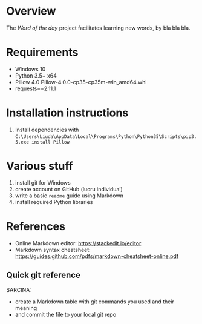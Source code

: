 # Overview

The *Word of the day* project facilitates learning new words, by bla bla bla.


# Requirements

* Windows 10
* Python 3.5+ x64
* Pillow 4.0 Pillow-4.0.0-cp35-cp35m-win_amd64.whl
* requests==2.11.1

# Installation instructions

1. Install dependencies with `C:\Users\Liuda\AppData\Local\Programs\Python\Python35\Scripts\pip3.5.exe install Pillow`




# Various stuff

1. install git for Windows
2. create account on GitHub (lucru individual)
3. write a basic `readme` guide using Markdown
4. install required Python libraries



# References

* Online Markdown editor: https://stackedit.io/editor
* Markdown syntax cheatsheet: https://guides.github.com/pdfs/markdown-cheatsheet-online.pdf

## Quick git reference

SARCINA: 

* create a Markdown table with git commands you used and their meaning
* and commit the file to your local git repo
